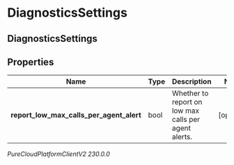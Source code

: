 # DiagnosticsSettings

## DiagnosticsSettings

## Properties

|Name | Type | Description | Notes|
|------------ | ------------- | ------------- | -------------|
| **report_low_max_calls_per_agent_alert** | bool | Whether to report on low max calls per agent alerts. | [optional] |



_PureCloudPlatformClientV2 230.0.0_
